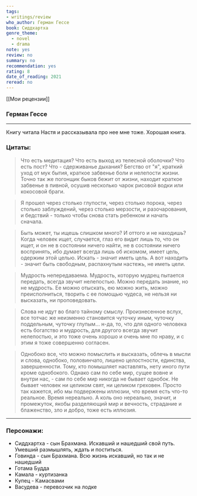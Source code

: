 ```yaml
---
tags: 
- writings/review
who_author: Герман Гессе
book: Сиддхартха
genre_theme:
  - novel
  - drama
note: yes
review: no
summary: no
recommendation: yes
rating: 8
date_of_reading: 2021
reread: no
---
```


[[Мои рецензии]]
### Герман Гессе
---
Книгу читала Настя и рассказывала про нее мне тоже. Хорошая книга. 
### Цитаты:

> Что есть медитация? Что есть выход из телесной оболочки? Что есть пост? Что - сдерживанье дыхания? Бегство от "я", краткий уход от мук бытия, краткое забвенье боли и нелепости жизни. Точно так же погонщик быков бежит от жизни, находит краткое забвенье в пивной, осушив несколько чарок рисовой водки или кокосовой браги.

> Я прошел через столько глупости, через столько порока, через столько заблуждений, через столько мерзости, и разочарования, и бедствий - только чтобы снова стать ребенком и начать сначала.

> Быть может, ты ищешь слишком много? И оттого и не находишь? Когда человек ищет, случается, глаз его видит лишь то, что он ищет, и он не в состоянии ничего найти, не в состоянии ничего воспринять, ибо думает всегда лишь об искомом, имеет цель, одержим этой целью. Искать - значит иметь цель. А вот находить - значит быть свободным, распахнутым настежь, не иметь цели.

> Мудрость непередаваема. Мудрость, которую мудрец пытается передать, всегда звучит нелепостью. Можно передать знание, но не мудрость. Ее можно отыскать, ею можно жить, можно преисполниться, творить с ее помощью чудеса, не нельзя ни высказать, ни проповедовать.

> Слова не идут во благо тайному смыслу. Произнесенное вслух, все тотчас же неизменно становится чуточку иным, чуточку поддельным, чуточку глупым… н-да, то, что для одного человека есть богатство и мудрость, для другого всегда звучит нелепостью, и это тоже очень хорошо и очень мне по нраву, и с этим я тоже совершенно согласен.

> Однобоко все, что можно помыслить и высказать, облечь в мысли и слова, однобоко, половинчато, лишено целостности, единства, завершенности. Тому, кто помышляет наставлять, нету иного пути кроме однобокого. Однако сам по себе мир, сущее вовне и внутри нас, - сам по себе мир никогда не бывает однобок. Не бывает человек ни целиком свят, ни целиком греховен. Просто так кажется, ибо мы подвержены иллюзии, что время есть что-то реальное. Время нереально. А коль оно нереально, значит, и промежуток, якобы разделяющий мир и вечность, страдание и блаженство, зло и добро, тоже есть иллюзия.
---
### Персонажи:
- Сиддхартха - сын Брахмана. Искавший и нашедший свой путь. Умевший размышлять, ждать и поститься.
- Говинда - сын Брахмана. Всю жизнь искавший, но так и не нашедший
- Готама Будда
- Камала - куртизанка
- Купец - Камасвами
- Васудева - перевозчик на лодке